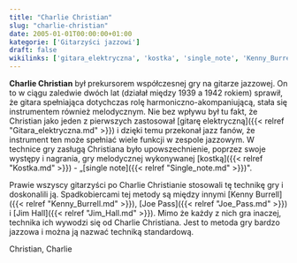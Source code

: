 ```yaml
---
title: "Charlie Christian"
slug: "charlie-christian"
date: 2005-01-01T00:00:00+01:00
kategorie: ['Gitarzyści jazzowi']
draft: false
wikilinks: ['gitara_elektryczna', 'kostka', 'single_note', 'Kenny_Burrell', 'Joe_Pass', 'Jim_Hall']
---
```

**Charlie Christian** był prekursorem współczesnej gry na gitarze
jazzowej. On to w ciągu zaledwie dwóch lat (działał między 1939 a 1942
rokiem) sprawił, że gitara spełniająca dotychczas rolę
harmoniczno-akompaniującą, stała się instrumentem również melodycznym.
Nie bez wpływu był tu fakt, że Christian jako jeden z pierwszych
zastosował [gitarę elektryczną]({{< relref "Gitara_elektryczna.md" >}}) i dzięki
temu przekonał jazz fanów, że instrument ten może spełniać wiele funkcji
w zespole jazzowym. W technice gry zasługą Christiana było
upowszechnienie, poprzez swoje występy i nagrania, gry melodycznej
wykonywanej [kostką]({{< relref "Kostka.md" >}}) - „[single
note]({{< relref "Single_note.md" >}})".

Prawie wszyscy gitarzyści po Charlie Christianie stosowa­li tę technikę
gry i doskonalili ją. Spadkobiercami tej metody są między innymi [Kenny
Burrell]({{< relref "Kenny_Burrell.md" >}}), [Joe Pass]({{< relref "Joe_Pass.md" >}}) i
[Jim Hall]({{< relref "Jim_Hall.md" >}}). Mimo że każdy z nich gra inaczej,
technika ich wywodzi się od Charlie Christiana. Jest to metoda gry
bardzo jazzowa i można ją nazwać techniką standardową.

Christian, Charlie<!-- link nie odnosił się do niczego -->